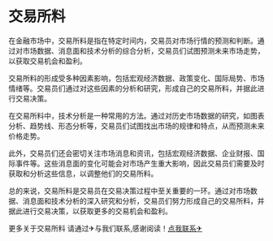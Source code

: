 # 交易所料

在金融市场中，交易所料是指在特定时间内，交易员对市场行情的预测和判断。通过对市场数据、消息面和技术分析的综合分析，交易员们试图预测未来市场走势，以获取交易机会和盈利。

交易所料的形成受多种因素影响，包括宏观经济数据、政策变化、国际局势、市场情绪等。交易员们通过对这些因素的分析和研究，形成自己的交易所料，并据此进行交易决策。

在交易所料中，技术分析是一种常用的方法。通过对历史市场数据的研究，如图表分析、趋势线、形态分析等，交易员们试图找出市场的规律和特点，从而预测未来价格走势。

此外，交易员们还会密切关注市场消息和资讯，包括宏观经济数据、企业财报、国际事件等。这些消息面的变化可能会对市场产生重大影响，因此交易员们需要及时获取和分析这些信息，以调整他们的交易所料。

总的来说，交易所料是交易员在交易决策过程中至关重要的一环。通过对市场数据、消息面和技术分析的深入研究和分析，交易员们努力形成自己的交易所料，并据此进行交易决策，以获取更多的交易机会和盈利。

更多关于交易所料 请通过✈与我们联系,感谢阅读！[点我联系✈](https://my.k02.cc)